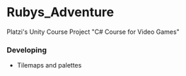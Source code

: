 # Rubys_Adventure
Platzi's Unity Course Project "C# Course for Video Games"

### Developing

- Tilemaps and palettes